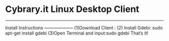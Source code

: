 # Cybrary.it Linux Desktop Client
-----
Install Instructions
——————–
(1)Download Client : 
(2) Install Gdebi: sudo apt-get install gdebi
(3)Open Terminal and input:sudo gdebi 
That’s it!
